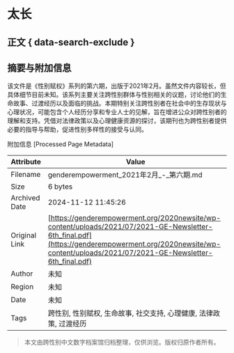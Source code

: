# 太长

## 正文 { data-search-exclude }


## 摘要与附加信息

<!-- tcd_abstract -->
该文件是《性别赋权》系列的第六期，出版于2021年2月。虽然文件内容较长，但具体细节目前未知。该系列主要关注跨性别群体与性别相关的议题，讨论他们的生命故事、过渡经历以及面临的挑战。本期特别关注跨性别者在社会中的生存现状与心理状况，可能包含个人经历分享和专业人士的见解，旨在增进公众对跨性别者的理解和支持。凭借对法律政策以及心理健康资源的探讨，该期刊也为跨性别者提供必要的指导与帮助，促进性别多样性的接受与认同。
<!-- tcd_abstract_end -->

附加信息 [Processed Page Metadata]

| Attribute       | Value                                  |
|-----------------|----------------------------------------|
| Filename        | genderempowerment_2021年2⽉_-_第六期.md                             |
| Size            | 6 bytes                           |
| Archived Date   | 2024-11-12 11:45:26                             |
| Original Link   | [https://genderempowerment.org/2020newsite/wp-content/uploads/2021/07/2021-GE-Newsletter-6th_final.pdf](https://genderempowerment.org/2020newsite/wp-content/uploads/2021/07/2021-GE-Newsletter-6th_final.pdf)                       |
| Author          | 未知                               |
| Region          | 未知                               |
| Date            | 未知                                 |
| Tags            | 跨性别, 性别赋权, 生命故事, 社交支持, 心理健康, 法律政策, 过渡经历                                 |
>
> 本文由跨性别中文数字档案馆归档整理，仅供浏览。版权归原作者所有。
>